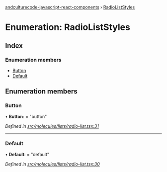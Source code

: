 [andculturecode-javascript-react-components](../README.md) › [RadioListStyles](radioliststyles.md)

# Enumeration: RadioListStyles

## Index

### Enumeration members

* [Button](radioliststyles.md#button)
* [Default](radioliststyles.md#default)

## Enumeration members

###  Button

• **Button**: = "button"

*Defined in [src/molecules/lists/radio-list.tsx:31](https://github.com/AndcultureCode/AndcultureCode.JavaScript.React.Components/blob/85bf079/src/molecules/lists/radio-list.tsx#L31)*

___

###  Default

• **Default**: = "default"

*Defined in [src/molecules/lists/radio-list.tsx:30](https://github.com/AndcultureCode/AndcultureCode.JavaScript.React.Components/blob/85bf079/src/molecules/lists/radio-list.tsx#L30)*
